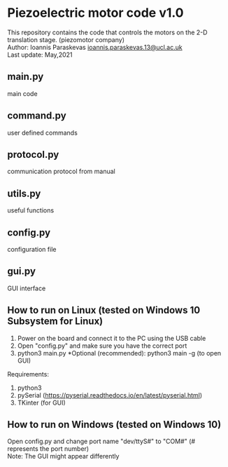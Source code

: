 # Piezoelectric motor code v1.0
This repository contains the code that controls the motors on the 2-D translation stage. (piezomotor company)  
Author: Ioannis Paraskevas <ioannis.paraskevas.13@ucl.ac.uk>  
Last update: May,2021

main.py 
--------
main code

command.py
----------
user defined commands

protocol.py
-----------
communication protocol from manual

utils.py
-------
useful functions

config.py
--------
configuration file

gui.py
------
GUI interface

How to run on Linux (tested on Windows 10 Subsystem for Linux)
----------
1) Power on the board and connect it to the PC using the USB cable
2) Open "config.py" and make sure you have the correct port
3) python3 main.py
*Optional (recommended): python3 main -g (to open GUI)

Requirements:
1) python3
2) pySerial (https://pyserial.readthedocs.io/en/latest/pyserial.html)
3) TKinter (for GUI)

How to run on Windows (tested on Windows 10)
---------------------
Open config.py and change port name "dev/ttyS#" to "COM#" (# represents the port number)  
Note: The GUI might appear differently
